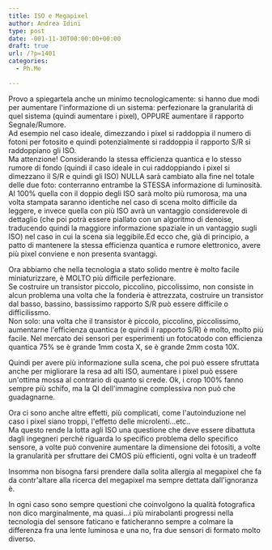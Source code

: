 ```yaml
---
title: ISO e Megapixel
author: Andrea Idini
type: post
date: -001-11-30T00:00:00+00:00
draft: true
url: /?p=1401
categories:
  - Ph.Me

---
```

<div id="post_message_36591306">
  Provo a spiegartela anche un minimo tecnologicamente: si hanno due modi per aumentare l'informazione di un sistema: perfezionare la granularità di quel sistema (quindi aumentare i pixel), OPPURE aumentare il rapporto Segnale/Rumore.<br /> Ad esempio nel caso ideale, dimezzando i pixel si raddoppia il numero di fotoni per fotosito e quindi potenzialmente si raddoppia il rapporto S/R si raddoppiano gli ISO.<br /> Ma attenzione! Considerando la stessa efficienza quantica e lo stesso rumore di fondo (quindi il caso ideale in cui raddoppiando i pixel si dimezzano il S/R e quindi gli ISO) NULLA sarà cambiato alla fine nel totale delle due foto: conterranno entrambe la STESSA informazione di luminosità. Al 100% quella con il doppio degli ISO sarà molto più rumorosa, ma una volta stampata saranno identiche nel caso di scena molto difficile da leggere, e invece quella con più ISO avrà un vantaggio considerevole di dettaglio (che poi potrà essere piallato con un algoritmo di denoise, traducendo quindi la maggiore informazione spaziale in un vantaggio sugli ISO) nel caso in cui la scena sia leggibile.Ed ecco che, già di principio, a patto di mantenere la stessa efficienza quantica e rumore elettronico, avere più pixel conviene e non presenta svantaggi.</p> 
  
  <p>
    Ora abbiamo che nella tecnologia a stato solido mentre è molto facile miniaturizzare, è MOLTO più difficile perfezionare.<br /> Se costruire un transistor piccolo, piccolino, piccolissimo, non consiste in alcun problema una volta che la fonderia è attrezzata, costruire un transistor dal basso, bassino, bassissimo rapporto S/R può essere difficile o difficilissmo.<br /> Non solo: una volta che il transistor è piccolo, piccolino, piccolissimo, aumentarne l'efficienza quantica (e quindi il rapporto S/R) è molto, molto più facile. Nel mercato dei sensori per esperimenti un fotocatodo con efficienza quantica 75% se è grande 1mm costa X, se è grande 2mm costa 10X.
  </p>
  
  <p>
    Quindi per avere più informazione sulla scena, che poi può essere sfruttata anche per migliorare la resa ad alti ISO, aumentare i pixel può essere un'ottima mossa al contrario di quanto si crede. Ok, i crop 100% fanno sempre più schifo, ma la QI dell'immagine complessiva non può che guadagnarne.
  </p>
  
  <p>
    Ora ci sono anche altre effetti, più complicati, come l'autoinduzione nel caso i pixel siano troppi, l'effetto delle microlenti...etc..<br /> Ma questo rende la lotta agli ISO una questione che deve essere dibattuta dagli ingegneri perchè riguarda lo specifico problema dello specifico sensore, a volte può convenire aumentare la dimensione dei fotositi, a volte la granularità per sfruttare dei CMOS più efficienti, ogni volta è un tradeoff
  </p>
  
  <p>
    Insomma non bisogna farsi prendere dalla solita allergia al megapixel che fa da contr'altare alla ricerca del megapixel ma sempre dettata dall'ignoranza è.
  </p>
  
  <p>
    In ogni caso sono sempre questioni che coinvolgono la qualità fotografica non dico marginalmente, ma quasi...i più mirabolanti progressi nella tecnologia del sensore faticano e faticheranno sempre a colmare la differenza fra una lente luminosa e una no, fra due sensori di formato molto diverso.
  </p>
</div>